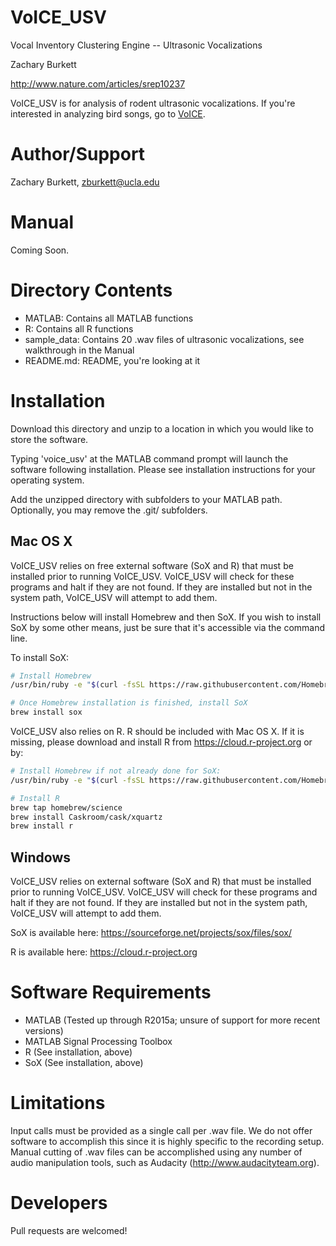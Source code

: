 VoICE_USV
========
Vocal Inventory Clustering Engine -- Ultrasonic Vocalizations

Zachary Burkett

http://www.nature.com/articles/srep10237

VoICE_USV is for analysis of rodent ultrasonic vocalizations. If you're interested in analyzing bird songs, go to [VoICE](https://github.com/zburkett/VoICE).

Author/Support
==============
Zachary Burkett, zburkett@ucla.edu

Manual
======
Coming Soon.

Directory Contents
==================
  * MATLAB: Contains all MATLAB functions
  * R: Contains all R functions
  * sample_data: Contains 20 .wav files of ultrasonic vocalizations, see walkthrough in the Manual
  * README.md: README, you're looking at it

Installation
=====================
Download this directory and unzip to a location in which you would like to store the software.

Typing 'voice_usv' at the MATLAB command prompt will launch the software following installation. Please see installation instructions for your operating system.

Add the unzipped directory with subfolders to your MATLAB path. Optionally, you may remove the .git/ subfolders.

Mac OS X
--------
VoICE_USV relies on free external software (SoX and R) that must be installed prior to running VoICE_USV. VoICE_USV will check for these programs and halt if they are not found. If they are installed but not in the system path, VoICE_USV will attempt to add them.

Instructions below will install Homebrew and then SoX. If you wish to install SoX by some other means, just be sure that it's accessible via the command line.

To install SoX:
```bash
# Install Homebrew
/usr/bin/ruby -e "$(curl -fsSL https://raw.githubusercontent.com/Homebrew/install/master/install)"

# Once Homebrew installation is finished, install SoX
brew install sox
```

VoICE_USV also relies on R. R should be included with Mac OS X. If it is missing, please download and install R from https://cloud.r-project.org or by:
```bash
# Install Homebrew if not already done for SoX:
/usr/bin/ruby -e "$(curl -fsSL https://raw.githubusercontent.com/Homebrew/install/master/install)"

# Install R
brew tap homebrew/science
brew install Caskroom/cask/xquartz
brew install r
```

Windows
-------
VoICE_USV relies on external software (SoX and R) that must be installed prior to running VoICE_USV. VoICE_USV will check for these programs and halt if they are not found. If they are installed but not in the system path, VoICE_USV will attempt to add them.

SoX is available here: https://sourceforge.net/projects/sox/files/sox/

R is available here: https://cloud.r-project.org

Software Requirements
=====================
  * MATLAB (Tested up through R2015a; unsure of support for more recent versions)
  * MATLAB Signal Processing Toolbox
  * R (See installation, above)
  * SoX (See installation, above)

Limitations
===========
Input calls must be provided as a single call per .wav file. We do not offer software to accomplish this since it is highly specific to the recording setup. Manual cutting of .wav files can be accomplished using any number of audio manipulation tools, such as Audacity (http://www.audacityteam.org).

Developers
==========

Pull requests are welcomed!